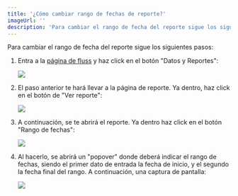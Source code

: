```yaml
---
title: '¿Cómo cambiar rango de fechas de reporte?'
imageUrl: ''
description: 'Para cambiar el rango de fecha del reporte sigue los siguientes pasos:... Al hacerlo, se abrirá un "popover" donde deberá indicar el rango de fechas, siendo el primer dato de entrada la fecha de inicio, y el segundo la fecha final del rango. A continuación, una captura de pantalla...'
---
```


Para cambiar el rango de fecha del reporte sigue los siguientes pasos:

1. Entra a la [página de fluss](https://fluss-bioteam.vercel.app/datos-y-reportes) y haz click en el botón "Datos y Reportes":

    ![](https://www.linkpicture.com/q/Screenshot-from-2021-07-03-19-01-18.png)

2. El paso anterior te hará llevar a la página de reporte. Ya dentro, haz click en el botón de "Ver reporte":

    ![](https://www.linkpicture.com/q/Dibujo.png)

3. A continuación, se te abrirá el reporte. Ya dentro haz click en el botón "Rango de fechas":

    ![](https://www.linkpicture.com/q/Dibujo-5.png)

4. Al hacerlo, se abrirá un "popover" donde deberá indicar el rango de fechas, siendo el primer dato de entrada la fecha de inicio, y el segundo la fecha final del rango. A continuación, una captura de pantalla:
  
    ![](https://www.linkpicture.com/q/Dibujo-6.png)

